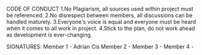 CODE OF CONDUCT
1.No Plagiarism, all sources used within project must be referenced.
2.No disrespect between members, all discussions can be handled maturely.
3.Everyone's voice is equal and everyone must be heard when it comes to all work in project.
4.Stick to the plan, do not work ahead as development is ever-changing.





SIGNATURES:
Member 1 - Adrian Cis
Member 2 -
Member 3 -
Member 4 -